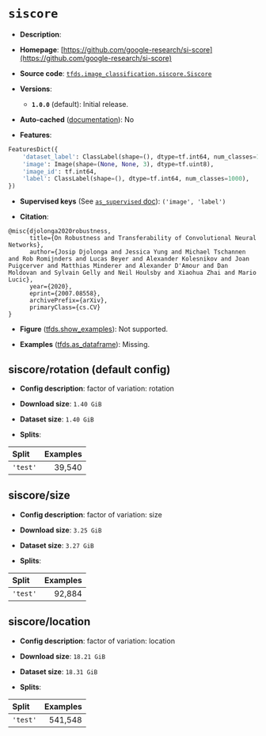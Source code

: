 <div itemscope itemtype="http://schema.org/Dataset">
  <div itemscope itemprop="includedInDataCatalog" itemtype="http://schema.org/DataCatalog">
    <meta itemprop="name" content="TensorFlow Datasets" />
  </div>

  <meta itemprop="name" content="siscore" />
  <meta itemprop="description" content="&#10;&#10;To use this dataset:&#10;&#10;```python&#10;import tensorflow_datasets as tfds&#10;&#10;ds = tfds.load(&#x27;siscore&#x27;, split=&#x27;train&#x27;)&#10;for ex in ds.take(4):&#10;  print(ex)&#10;```&#10;&#10;See [the guide](https://www.tensorflow.org/datasets/overview) for more&#10;informations on [tensorflow_datasets](https://www.tensorflow.org/datasets).&#10;&#10;" />
  <meta itemprop="url" content="https://www.tensorflow.org/datasets/catalog/siscore" />
  <meta itemprop="sameAs" content="https://github.com/google-research/si-score" />
  <meta itemprop="citation" content="@misc{djolonga2020robustness,&#10;      title={On Robustness and Transferability of Convolutional Neural Networks},&#10;      author={Josip Djolonga and Jessica Yung and Michael Tschannen and Rob Romijnders and Lucas Beyer and Alexander Kolesnikov and Joan Puigcerver and Matthias Minderer and Alexander D&#x27;Amour and Dan Moldovan and Sylvain Gelly and Neil Houlsby and Xiaohua Zhai and Mario Lucic},&#10;      year={2020},&#10;      eprint={2007.08558},&#10;      archivePrefix={arXiv},&#10;      primaryClass={cs.CV}&#10;}" />
</div>

# `siscore`

*   **Description**:

*   **Homepage**:
    [https://github.com/google-research/si-score](https://github.com/google-research/si-score)

*   **Source code**:
    [`tfds.image_classification.siscore.Siscore`](https://github.com/tensorflow/datasets/tree/master/tensorflow_datasets/image_classification/siscore/siscore.py)

*   **Versions**:

    *   **`1.0.0`** (default): Initial release.

*   **Auto-cached**
    ([documentation](https://www.tensorflow.org/datasets/performances#auto-caching)):
    No

*   **Features**:

```python
FeaturesDict({
    'dataset_label': ClassLabel(shape=(), dtype=tf.int64, num_classes=1000),
    'image': Image(shape=(None, None, 3), dtype=tf.uint8),
    'image_id': tf.int64,
    'label': ClassLabel(shape=(), dtype=tf.int64, num_classes=1000),
})
```

*   **Supervised keys** (See
    [`as_supervised` doc](https://www.tensorflow.org/datasets/api_docs/python/tfds/load#args)):
    `('image', 'label')`

*   **Citation**:

```
@misc{djolonga2020robustness,
      title={On Robustness and Transferability of Convolutional Neural Networks},
      author={Josip Djolonga and Jessica Yung and Michael Tschannen and Rob Romijnders and Lucas Beyer and Alexander Kolesnikov and Joan Puigcerver and Matthias Minderer and Alexander D'Amour and Dan Moldovan and Sylvain Gelly and Neil Houlsby and Xiaohua Zhai and Mario Lucic},
      year={2020},
      eprint={2007.08558},
      archivePrefix={arXiv},
      primaryClass={cs.CV}
}
```

*   **Figure**
    ([tfds.show_examples](https://www.tensorflow.org/datasets/api_docs/python/tfds/visualization/show_examples)):
    Not supported.

*   **Examples**
    ([tfds.as_dataframe](https://www.tensorflow.org/datasets/api_docs/python/tfds/as_dataframe)):
    Missing.

## siscore/rotation (default config)

*   **Config description**: factor of variation: rotation

*   **Download size**: `1.40 GiB`

*   **Dataset size**: `1.40 GiB`

*   **Splits**:

Split    | Examples
:------- | -------:
`'test'` | 39,540

## siscore/size

*   **Config description**: factor of variation: size

*   **Download size**: `3.25 GiB`

*   **Dataset size**: `3.27 GiB`

*   **Splits**:

Split    | Examples
:------- | -------:
`'test'` | 92,884

## siscore/location

*   **Config description**: factor of variation: location

*   **Download size**: `18.21 GiB`

*   **Dataset size**: `18.31 GiB`

*   **Splits**:

Split    | Examples
:------- | -------:
`'test'` | 541,548
